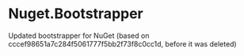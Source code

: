 Nuget.Bootstrapper
==================

Updated bootstrapper for NuGet (based on cccef98651a7c284f5061777f5bb2f73f8c0cc1d, before it was deleted)

